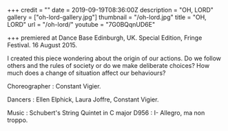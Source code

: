 +++
credit = ""
date = 2019-09-19T08:36:00Z
description = "OH, LORD"
gallery = ["oh-lord-gallery.jpg"]
thumbnail = "/oh-lord.jpg"
title = "OH, LORD"
url = "/oh-lord/"
youtube = "7G0BQqnUD6E"

+++
premiered at Dance Base Edinburgh, UK. Special Edition, Fringe Festival. 16 August 2015.

I created this piece wondering about the origin of our actions. Do we follow others and the rules of society or do we make deliberate choices? How much does a change of situation affect our behaviours?

Choreographer : Constant Vigier.

Dancers : Ellen Elphick, Laura Joffre, Constant Vigier.

Music : Schubert's String Quintet in C major D956 : I- Allegro, ma non troppo.